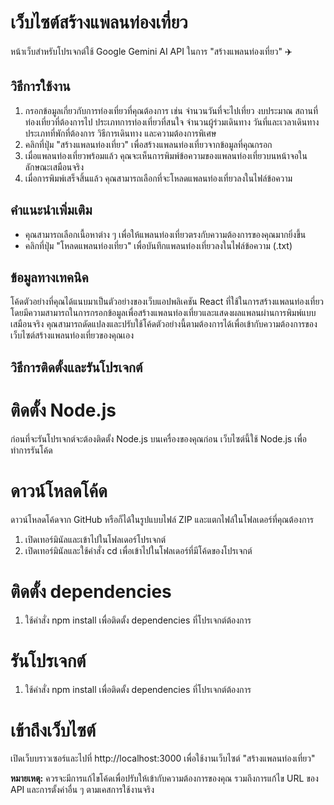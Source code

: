 # เว็บไซต์สร้างแพลนท่องเที่ยว
หน้าเว็บสำหรับโปรเจกต์ใช้ Google Gemini AI API ในการ "สร้างแพลนท่องเที่ยว" ✈️

## วิธีการใช้งาน
1. กรอกข้อมูลเกี่ยวกับการท่องเที่ยวที่คุณต้องการ เช่น จำนวนวันที่จะไปเที่ยว งบประมาณ สถานที่ท่องเที่ยวที่ต้องการไป ประเภทการท่องเที่ยวที่สนใจ จำนวนผู้ร่วมเดินทาง วันที่และเวลาเดินทาง ประเภทที่พักที่ต้องการ วิธีการเดินทาง และความต้องการพิเศษ
2. คลิกที่ปุ่ม "สร้างแพลนท่องเที่ยว" เพื่อสร้างแพลนท่องเที่ยวจากข้อมูลที่คุณกรอก
3. เมื่อแพลนท่องเที่ยวพร้อมแล้ว คุณจะเห็นการพิมพ์ข้อความของแพลนท่องเที่ยวบนหน้าจอในลักษณะเสมือนจริง
4. เมื่อการพิมพ์เสร็จสิ้นแล้ว คุณสามารถเลือกที่จะโหลดแพลนท่องเที่ยวลงในไฟล์ข้อความ

## คำแนะนำเพิ่มเติม
- คุณสามารถเลือกเนื้อหาต่าง ๆ เพื่อให้แพลนท่องเที่ยวตรงกับความต้องการของคุณมากยิ่งขึ้น
- คลิกที่ปุ่ม "โหลดแพลนท่องเที่ยว" เพื่อบันทึกแพลนท่องเที่ยวลงในไฟล์ข้อความ (.txt)

## ข้อมูลทางเทคนิค

โค้ดตัวอย่างที่คุณได้แนบมาเป็นตัวอย่างของเว็บแอปพลิเคชัน React ที่ใช้ในการสร้างแพลนท่องเที่ยว โดยมีความสามารถในการกรอกข้อมูลเพื่อสร้างแพลนท่องเที่ยวและแสดงผลแพลนผ่านการพิมพ์แบบเสมือนจริง คุณสามารถดัดแปลงและปรับใช้โค้ดตัวอย่างนี้ตามต้องการได้เพื่อเข้ากับความต้องการของเว็บไซต์สร้างแพลนท่องเที่ยวของคุณเอง

## วิธีการติดตั้งและรันโปรเจกต์

# ติดตั้ง Node.js

ก่อนที่จะรันโปรเจกต์จะต้องติดตั้ง Node.js บนเครื่องของคุณก่อน เว็บไซต์นี้ใช้ Node.js เพื่อทำการรันโค้ด

# ดาวน์โหลดโค้ด

ดาวน์โหลดโค้ดจาก GitHub หรือก็ได้ในรูปแบบไฟล์ ZIP และแตกไฟล์ในโฟลเดอร์ที่คุณต้องการ

1. เปิดเทอร์มินัลและเข้าไปในโฟลเดอร์โปรเจกต์
2. เปิดเทอร์มินัลและใช้คำสั่ง cd เพื่อเข้าไปในโฟลเดอร์ที่มีโค้ดของโปรเจกต์

# ติดตั้ง dependencies

1. ใช้คำสั่ง npm install เพื่อติดตั้ง dependencies ที่โปรเจกต์ต้องการ

# รันโปรเจกต์
1. ใช้คำสั่ง npm install เพื่อติดตั้ง dependencies ที่โปรเจกต์ต้องการ

# เข้าถึงเว็บไซต์

เปิดเว็บบราวเซอร์และไปที่ http://localhost:3000 เพื่อใช้งานเว็บไซต์ "สร้างแพลนท่องเที่ยว"

**หมายเหตุ:** ควรจะมีการแก้ไขโค้ดเพื่อปรับให้เข้ากับความต้องการของคุณ รวมถึงการแก้ไข URL ของ API และการตั้งค่าอื่น ๆ ตามเคสการใช้งานจริง

